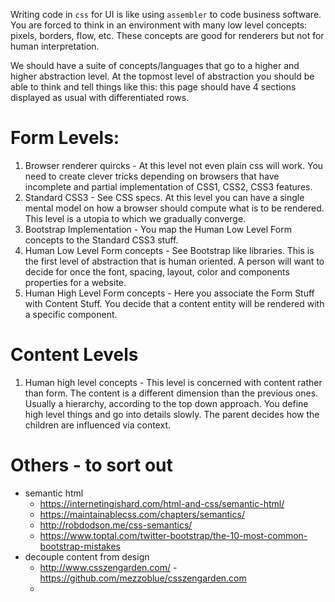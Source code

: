 Writing code in `css` for UI is like using `assembler` to code business software. You are forced to think in an environment with many low level concepts: pixels, borders, flow, etc. These concepts are good for renderers but not for human interpretation.

We should have a suite of concepts/languages that go to a higher and higher abstraction level. At the topmost level of abstraction you should be able to think and tell things like this: this page should have 4 sections displayed as usual with differentiated rows.

# Form Levels:

1. Browser renderer quircks - At this level not even plain css will work. You need to create clever tricks depending on browsers that have incomplete and partial implementation of CSS1, CSS2, CSS3 features.
2. Standard CSS3 - See CSS specs. At this level you can have a single mental model on how a browser should compute what is to be rendered. This level is a utopia to which we gradually converge.
3. Bootstrap Implementation - You map the Human Low Level Form concepts to the Standard CSS3 stuff.
4. Human Low Level Form concepts - See Bootstrap like libraries. This is the first level of abstraction that is human oriented. A person will want to decide for once the font, spacing, layout, color and components properties for a website.
5. Human High Level Form concepts - Here you associate the Form Stuff with Content Stuff. You decide that a content entity will be rendered with a specific component.

# Content Levels

1. Human high level concepts - This level is concerned with content rather than form. The content is a different dimension than the previous ones. 
Usually a hierarchy, according to the top down approach. You define high level things and go into details slowly. The parent decides how the children are influenced via context.

# Others - to sort out
- semantic html
  - https://internetingishard.com/html-and-css/semantic-html/
  - https://maintainablecss.com/chapters/semantics/
  - http://robdodson.me/css-semantics/
  - https://www.toptal.com/twitter-bootstrap/the-10-most-common-bootstrap-mistakes
- decouple content from design
  - http://www.csszengarden.com/ - https://github.com/mezzoblue/csszengarden.com
  - 